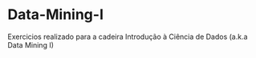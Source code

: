 # Data-Mining-I
Exercicios realizado para a cadeira Introdução à Ciência de Dados (a.k.a Data Mining I)
